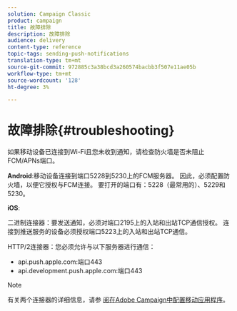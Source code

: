 ```yaml
---
solution: Campaign Classic
product: campaign
title: 故障排除
description: 故障排除
audience: delivery
content-type: reference
topic-tags: sending-push-notifications
translation-type: tm+mt
source-git-commit: 972885c3a38bcd3a260574bacbb3f507e11ae05b
workflow-type: tm+mt
source-wordcount: '128'
ht-degree: 3%

---
```



# 故障排除{#troubleshooting}

如果移动设备已连接到Wi-Fi且您未收到通知，请检查防火墙是否未阻止FCM/APNs端口。

**Android**:移动设备连接到端口5228到5230上的FCM服务器。 因此，必须配置防火墙，以便它授权与FCM连接。 要打开的端口有：5228（最常用的）、5229和5230。

**iOS**:

二进制连接器：要发送通知，必须对端口2195上的入站和出站TCP通信授权。 连接到推送服务的设备必须授权端口5223上的入站和出站TCP通信。

HTTP/2连接器：您必须允许与以下服务器进行通信：

* api.push.apple.com:端口443
* api.development.push.apple.com:端口443

>[!NOTE]
>
>有关两个连接器的详细信息，请参 [阅在Adobe Campaign中配置移动应用程序](../../delivery/using/configuring-the-mobile-application.md)。
